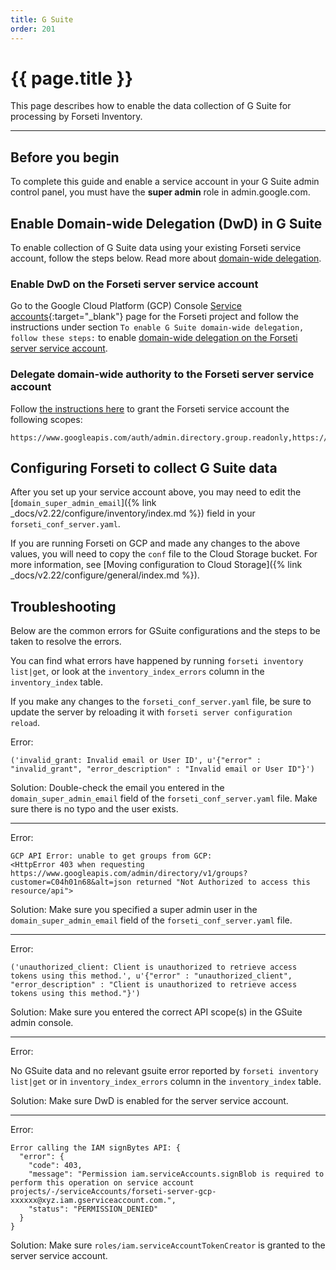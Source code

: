 ```yaml
---
title: G Suite
order: 201
---
```


#  {{ page.title }}

This page describes how to enable the data collection of G Suite for processing
by Forseti Inventory.

---

## Before you begin

To complete this guide and enable a service account in your G Suite admin
control panel, you must have the **super admin** role in admin.google.com.

## Enable Domain-wide Delegation (DwD) in G Suite

To enable collection of G Suite data using your existing Forseti
service account, follow the steps below. Read more about
[domain-wide delegation](https://developers.google.com/identity/protocols/OAuth2ServiceAccount#delegatingauthority).

### Enable DwD on the Forseti server service account

Go to the Google Cloud Platform (GCP) Console 
[Service accounts](https://console.cloud.google.com/projectselector/iam-admin/serviceaccounts){:target="_blank"}
page for the Forseti project and follow the instructions under section `To enable G Suite domain-wide delegation, follow these steps:` 
to enable [domain-wide delegation on the Forseti server service account](https://developers.google.com/admin-sdk/directory/v1/guides/delegation#create_the_service_account_and_credentials).

### Delegate domain-wide authority to the Forseti server service account

Follow [the instructions here](https://developers.google.com/admin-sdk/directory/v1/guides/delegation#delegate_domain-wide_authority_to_your_service_account) 
to grant the Forseti service account the following scopes:
```
https://www.googleapis.com/auth/admin.directory.group.readonly,https://www.googleapis.com/auth/admin.directory.user.readonly,https://www.googleapis.com/auth/cloudplatformprojects.readonly,https://www.googleapis.com/auth/apps.groups.settings
```

## Configuring Forseti to collect G Suite data

After you set up your service account above, you may need to edit the
[`domain_super_admin_email`]({% link _docs/v2.22/configure/inventory/index.md %})
field in your `forseti_conf_server.yaml`.

If you are running Forseti on GCP and made any changes to the above values,
you will need to copy the `conf` file to the Cloud Storage bucket. For more
information, see
[Moving configuration to Cloud Storage]({% link _docs/v2.22/configure/general/index.md %}).

## Troubleshooting

Below are the common errors for GSuite configurations and the steps to be taken
to resolve the errors.

You can find what errors have happened by running `forseti inventory list|get`,
or look at the `inventory_index_errors` column in the `inventory_index` table.

If you make any changes to the `forseti_conf_server.yaml` file, be sure
to update the server by reloading it with `forseti server configuration reload`.

Error:
```
('invalid_grant: Invalid email or User ID', u'{"error" : "invalid_grant", "error_description" : "Invalid email or User ID"}')
```

Solution:
Double-check the email you entered in the `domain_super_admin_email` field of
the `forseti_conf_server.yaml` file. Make sure there is no typo and the user
exists.

***

Error:
```
GCP API Error: unable to get groups from GCP:
<HttpError 403 when requesting https://www.googleapis.com/admin/directory/v1/groups?customer=C04h01n68&alt=json returned "Not Authorized to access this resource/api">
```

Solution:
Make sure you specified a super admin user in the `domain_super_admin_email`
field of the `forseti_conf_server.yaml` file.

***

Error:
```
('unauthorized_client: Client is unauthorized to retrieve access tokens using this method.', u'{"error" : "unauthorized_client", "error_description" : "Client is unauthorized to retrieve access tokens using this method."}')
```

Solution:
Make sure you entered the correct API scope(s) in the GSuite admin console.

***

Error:

No GSuite data and no relevant gsuite error reported by
`forseti inventory list|get` or in `inventory_index_errors` column in the
`inventory_index` table.

Solution:
Make sure DwD is enabled for the server service account.

***

Error:
```
Error calling the IAM signBytes API: {
  "error": {
    "code": 403,
    "message": "Permission iam.serviceAccounts.signBlob is required to perform this operation on service account projects/-/serviceAccounts/forseti-server-gcp-xxxxxx@xyz.iam.gserviceaccount.com.",
    "status": "PERMISSION_DENIED"
  }
}
```

Solution:
Make sure `roles/iam.serviceAccountTokenCreator` is granted to the server
service account.
